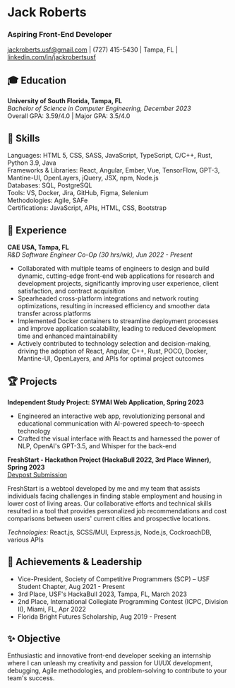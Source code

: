 # Jack Roberts
### Aspiring Front-End Developer
jackroberts.usf@gmail.com | (727) 415-5430 | Tampa, FL | [linkedin.com/in/jackrobertsusf](https://linkedin.com/in/jackrobertsusf)

## 🎓 Education
**University of South Florida, Tampa, FL** \
_Bachelor of Science in Computer Engineering, December 2023_ \
Overall GPA: 3.59/4.0 | Major GPA: 3.5/4.0

## 🚀 Skills
Languages: HTML 5, CSS, SASS, JavaScript, TypeScript, C/C++, Rust, Python 3.9, Java \
Frameworks & Libraries: React, Angular, Ember, Vue, TensorFlow, GPT-3, Mantine-UI, OpenLayers, jQuery, JSX, npm, Node.js \
Databases: SQL, PostgreSQL \
Tools: VS, Docker, Jira, GitHub, Figma, Selenium \
Methodologies: Agile, SAFe \
Certifications: JavaScript, APIs, HTML, CSS, Bootstrap

## 💼 Experience
**CAE USA, Tampa, FL** \
_R&D Software Engineer Co-Op (30 hrs/wk), Jun 2022 - Present_
- Collaborated with multiple teams of engineers to design and build dynamic, cutting-edge front-end web applications for research and development projects, significantly improving user experience, client satisfaction, and contract acquisition
- Spearheaded cross-platform integrations and network routing optimizations, resulting in increased efficiency and smoother data transfer across platforms
- Implemented Docker containers to streamline deployment processes and improve application scalability, leading to reduced development time and enhanced maintainability
- Actively contributed to technology selection and decision-making, driving the adoption of React, Angular, C++, Rust, POCO, Docker, Mantine-UI, OpenLayers, and APIs for optimal project outcomes


## 🏆 Projects
**Independent Study Project: SYMAI Web Application, Spring 2023**
- Engineered an interactive web app, revolutionizing personal and educational communication with AI-powered speech-to-speech technology
- Crafted the visual interface with React.ts and harnessed the power of NLP, OpenAI's GPT-3.5, and Whisper for the back-end

**FreshStart - Hackathon Project (HackaBull 2022, 3rd Place Winner), Spring 2023** \
[Devpost Submission](https://devpost.com/software/freshstart)

FreshStart is a webtool developed by me and my team that assists individuals facing challenges in finding stable employment and housing in lower cost of living areas. Our collaborative efforts and technical skills resulted in a tool that provides personalized job recommendations and cost comparisons between users' current cities and prospective locations.

_Technologies:_ React.js, SCSS/MUI, Express.js, Node.js, CockroachDB, various APIs


## 🌟 Achievements & Leadership
- Vice-President, Society of Competitive Programmers (SCP) – USF Student Chapter, Aug 2021 - Present
- 3rd Place, USF's HackaBull 2023, Tampa, FL, March 2023
- 2nd Place, International Collegiate Programming Contest (ICPC, Division II), Miami, FL, Apr 2022
- Florida Bright Futures Scholarship, Aug 2019 - Present

## ✨ Objective
Enthusiastic and innovative front-end developer seeking an internship where I can unleash my creativity and passion for UI/UX development, debugging, Agile methodologies, and problem-solving to contribute to your team's success.
